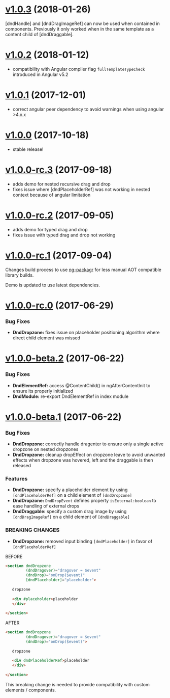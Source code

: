 <a name="v1.0.3"></a>
# [v1.0.3](https://github.com/reppners/ngx-drag-drop/compare/v1.0.2...v1.0.3) (2018-01-26)

[dndHandle] and [dndDragImageRef] can now be used when contained in components.
Previously it only worked when in the same template as a content child of [dndDraggable].


<a name="v1.0.2"></a>
# [v1.0.2](https://github.com/reppners/ngx-drag-drop/compare/v1.0.1...v1.0.2) (2018-01-12)

* compatibility with Angular compiler flag `fullTemplateTypeCheck` introduced in Angular v5.2


<a name="v1.0.1"></a>
# [v1.0.1](https://github.com/reppners/ngx-drag-drop/compare/v1.0.0...v1.0.1) (2017-12-01)

* correct angular peer dependency to avoid warnings when using angular >4.x.x


<a name="v1.0.0"></a>
# [v1.0.0](https://github.com/reppners/ngx-drag-drop/compare/v1.0.0-rc.3...v1.0.0) (2017-10-18)

* stable release! 


<a name="v1.0.0-rc.3"></a>
# [v1.0.0-rc.3](https://github.com/reppners/ngx-drag-drop/compare/v1.0.0-rc.2...v1.0.0-rc.3) (2017-09-18)

* adds demo for nested recursive drag and drop
* fixes issue where [dndPlaceholderRef] was not working in nested context because of angular limitation


<a name="v1.0.0-rc.2"></a>
# [v1.0.0-rc.2](https://github.com/reppners/ngx-drag-drop/compare/v1.0.0-rc.1...v1.0.0-rc.2) (2017-09-05)

* adds demo for typed drag and drop
* fixes issue with typed drag and drop not working


<a name="v1.0.0-rc.1"></a>
# [v1.0.0-rc.1](https://github.com/reppners/ngx-drag-drop/compare/v1.0.0-rc.0...v1.0.0-rc.1) (2017-09-04)

Changes build process to use [ng-packagr](https://github.com/dherges/ng-packagr) for less manual AOT compatible
library builds.

Demo is updated to use latest dependencies.


<a name="v1.0.0-rc.0"></a>
# [v1.0.0-rc.0](https://github.com/reppners/ngx-drag-drop/compare/v1.0.0-beta.2...v1.0.0-rc.0) (2017-06-29)

### Bug Fixes

* **DndDropzone:** fixes issue on placeholder positioning algorithm where direct child element was missed


<a name="v1.0.0-beta.2"></a>
# [v1.0.0-beta.2](https://github.com/reppners/ngx-drag-drop/compare/v1.0.0-beta.1...v1.0.0-beta.2) (2017-06-22)

### Bug Fixes

* **DndElementRef:** access @ContentChild() in ngAfterContentInit to ensure its properly initialized
* **DndModule:** re-export DndElementRef in index module


<a name="v1.0.0-beta.1"></a>
# [v1.0.0-beta.1](https://github.com/reppners/ngx-drag-drop/compare/v1.0.0-beta.0...v1.0.0-beta.1) (2017-06-22)

### Bug Fixes

* **DndDropzone:** correctly handle dragenter to ensure only a single active dropzone on nested dropzones
* **DndDropzone:** cleanup dropEffect on dropzone leave to avoid unwanted effects when dropzone was hovered, left and the draggable is then released


### Features

* **DndDropzone:** specify a placeholder element by using `[dndPlaceholderRef]` on a child element of `[dndDropzone]`
* **DndDropzone:** `DndDropEvent` defines property `isExternal:boolean` to ease handling of external drops
* **DndDraggable:** specify a custom drag image by using `[dndDragImageRef]` on a child element of `[dndDraggable]`


### BREAKING CHANGES

* **DndDropzone:** removed input binding `[dndPlaceholder]` in favor of `[dndPlaceholderRef]`

BEFORE
```HTML
<section dndDropzone
         (dndDragover)="dragover = $event"
         (dndDrop)="onDrop($event)"
         [dndPlaceholder]="placeholder">
   
   dropzone
   
   <div #placeholder>placeholder
   </div>
   
</section>
```

AFTER
```HTML
<section dndDropzone
         (dndDragover)="dragover = $event"
         (dndDrop)="onDrop($event)">
   
   dropzone
   
   <div dndPlaceholderRef>placeholder
   </div>
   
</section>
```

This breaking change is needed to provide compatibility with custom elements / components.

